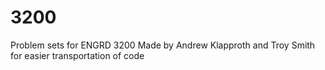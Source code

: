 # 3200
Problem sets for ENGRD 3200
Made by Andrew Klapproth and Troy Smith for easier transportation of code	
